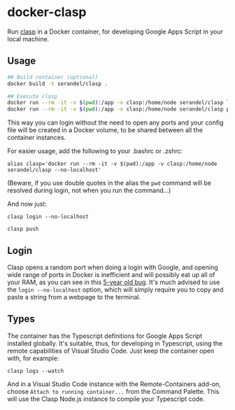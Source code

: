 # docker-clasp

Run [clasp](https://github.com/google/clasp) in a Docker container, for developing Google Apps Script in your local machine.

## Usage

```bash
## Build container (optional)
docker build -t serandel/clasp .

## Execute clasp
docker run --rm -it -v $(pwd):/app -v clasp:/home/node serandel/clasp login --no-localhost
docker run --rm -it -v $(pwd):/app -v clasp:/home/node serandel/clasp push
```

This way you can login without the need to open any ports and your config file will be created in a Docker volume, to be
shared between all the container instances.

For easier usage, add the following to your .bashrc or .zshrc:

```
alias clasp='docker run --rm -it -v $(pwd):/app -v clasp:/home/node serandel/clasp --no-localhost'
```

(Beware, if you use double quotes in the alias the `pwd` command will be resolved during login, not when you run the command...)

And now just:

```
clasp login --no-localhost

clasp push
```

## Login

Clasp opens a random port when doing a login with Google, and opening wide range of ports in Docker is inefficient and will possibly eat up all of your RAM, as you can see in this [5-year old bug](https://github.com/moby/moby/issues/11185). It's much advised to use the `login --no-localhost` option, which will simply require you to copy and paste a string from a webpage to the terminal.

## Types

The container has the Typescript definitions for Google Apps Script installed globally. It's suitable, thus, for developing in Typescript, using the remote capabilities of Visual Studio Code. Just keep the container open with, for example:

```
clasp logs --watch
```

And in a Visual Studio Code instance with the Remote-Containers add-on, choose `Attach to running container...` from the Command Palette. This will use the Clasp Node.js instance to compile your Typescript code.
